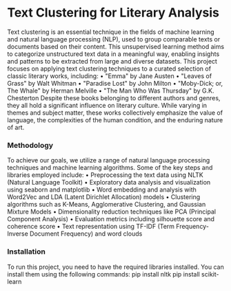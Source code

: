  # Text Clustering for Literary Analysis
Text clustering is an essential technique in the fields of machine learning and natural language processing (NLP), used to group comparable texts or documents based on their content. This unsupervised learning method aims to categorize unstructured text data in a meaningful way, enabling insights and patterns to be extracted from large and diverse datasets.
This project focuses on applying text clustering techniques to a curated selection of classic literary works, including:
•	"Emma" by Jane Austen
•	"Leaves of Grass" by Walt Whitman
•	"Paradise Lost" by John Milton
•	"Moby-Dick; or, The Whale" by Herman Melville
•	"The Man Who Was Thursday" by G.K. Chesterton
Despite these books belonging to different authors and genres, they all hold a significant influence on literary culture. While varying in themes and subject matter, these works collectively emphasize the value of language, the complexities of the human condition, and the enduring nature of art.

### Methodology
To achieve our goals, we utilize a range of natural language processing techniques and machine learning algorithms. Some of the key steps and libraries employed include:
•	Preprocessing the text data using NLTK (Natural Language Toolkit)
•	Exploratory data analysis and visualization using seaborn and matplotlib
•	Word embedding and analysis with Word2Vec and LDA (Latent Dirichlet Allocation) models
•	Clustering algorithms such as K-Means, Agglomerative Clustering, and Gaussian Mixture Models
•	Dimensionality reduction techniques like PCA (Principal Component Analysis)
•	Evaluation metrics including silhouette score and coherence score
•	Text representation using TF-IDF (Term Frequency-Inverse Document Frequency) and word clouds
### Installation
To run this project, you need to have the required libraries installed. You can install them using the following commands:
pip install nltk
pip install scikit-learn
